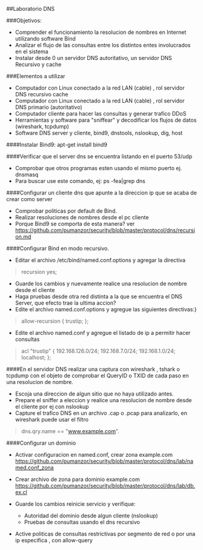 ##Laboratorio DNS

###Objetivos:

* Comprender el funcionamiento la resolucion de nombres en Internet utilizando software Bind
* Analizar el flujo de las consultas entre los distintos entes involucrados en el sistema
* Instalar desde 0 un servidor DNS autoritativo, un servidor DNS Recursivo y cache

###Elementos a utilizar

* Computador con Linux conectado a la red LAN (cable) , rol servidor DNS recursivo cache
* Computador con Linux conectado a la red LAN (cable) , rol servidor DNS primario (autoritativo)
* Computador cliente para hacer las consultas y generar trafico DDoS
* Herramientas y software para "sniffear" y decodificar los flujos de datos (wireshark, tcpdump)
* Software DNS server y cliente, bind9, dnstools, nslookup, dig, host

####Instalar Bind9: apt-get install bind9

####Verificar que el server dns se encuentra listando en el puerto 53/udp
- Comprobar que otros programas esten usando el mismo puerto ej. dnsmasq
- Para buscar use este comando, ej:  ps -fea|grep dns

####Configurar un cliente dns que apunte a la direccion ip que se acaba de crear como server

- Comprobar politicas por default de Bind.
- Realizar resoluciones de nombres desde el pc cliente
- Porque Bind9 se comporta de esta manera? ver https://github.com/pumanzor/security/blob/master/protocol/dns/recursion.md

####Configurar Bind en modo recursivo.
- Editar el archivo /etc/bind/named.conf.options y agregar la directiva

> recursion yes;

- Guarde los cambios y nuevamente realice una resolucion de nombre desde el cliente
- Haga pruebas desde otra red distinta a la que se encuentra el DNS Server, que efecto trae la ultima accion?
- Edite el archivo named.conf.options y agregue las siguientes directivas:}

> allow-recursion { trustip; };

- Edite el archivo named.conf y agregue el listado de ip a permitir hacer consultas

> acl "trustip" {
192.168.126.0/24; 192.168.7.0/24; 192.168.1.0/24; localhost;
};

####En el servidor DNS realizar una captura con wireshark , tshark o tcpdump con el objeto de comprobar el QueryID o TXID de cada paso en una resolucion de nombre.

- Escoja una direccion de algun sitio que no haya utilizado antes.
- Prepare el sniffer a eleccion y realice una resolucion de nombre desde el cliente por ej con nslookup
- Capture el trafico DNS en un archivo .cap o .pcap para analizarlo, en wireshark puede usar el filtro

> dns.qry.name == "www.example.com".

####Configurar un dominio

* Activar configuracion en named.conf, crear zona example.com
https://github.com/pumanzor/security/blob/master/protocol/dns/lab/named.conf_zona

* Crear archivo de zona para dominio example.com
https://github.com/pumanzor/security/blob/master/protocol/dns/lab/db.ex.cl

* Guarde los cambios reinicie servicio y verifique:
  - Autoridad del dominio desde algun cliente (nslookup)
  - Pruebas de consultas usando el dns recursivo
* Active politicas de consultas restrictivas por segmento de red o por una ip especifica , con allow-query


